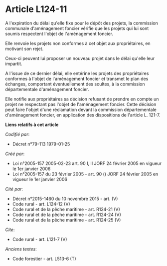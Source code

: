 # Article L124-11

A l'expiration du délai qu'elle fixe pour le dépôt des projets, la commission communale d'aménagement foncier vérifie que les
projets qui lui sont soumis respectent l'objet de l'aménagement foncier.

Elle renvoie les projets non conformes à cet objet aux propriétaires, en motivant son rejet.

Ceux-ci peuvent lui proposer un nouveau projet dans le délai qu'elle leur impartit.

A l'issue de ce dernier délai, elle entérine les projets des propriétaires conformes à l'objet de l'aménagement foncier et
transmet le plan des échanges, comportant éventuellement des soultes, à la commission départementale d'aménagement foncier.

Elle notifie aux propriétaires sa décision refusant de prendre en compte un projet ne respectant pas l'objet de l'aménagement
foncier. Cette décision peut faire l'objet d'une réclamation devant la commission départementale d'aménagement foncier, en
application des dispositions de l'article L. 121-7.

**Liens relatifs à cet article**

_Codifié par_:

  - Décret n°79-113 1979-01-25

_Créé par_:

  - Loi n°2005-157 2005-02-23 art. 90 I, II JORF 24 février 2005 en vigueur le 1er janvier 2006
  - Loi n°2005-157 du 23 février 2005 - art. 90 () JORF 24 février 2005 en vigueur le 1er janvier 2006

_Cité par_:

  - Décret n°2015-1460 du 10 novembre 2015 - art. (V)
  - Code rural - art. L124-12 (V)
  - Code rural et de la pêche maritime - art. R124-21 (V)
  - Code rural et de la pêche maritime - art. R124-24 (V)
  - Code rural et de la pêche maritime - art. R124-25 (V)

_Cite_:

  - Code rural - art. L121-7 (V)

_Anciens textes_:

  - Code forestier - art. L513-6 (T)
